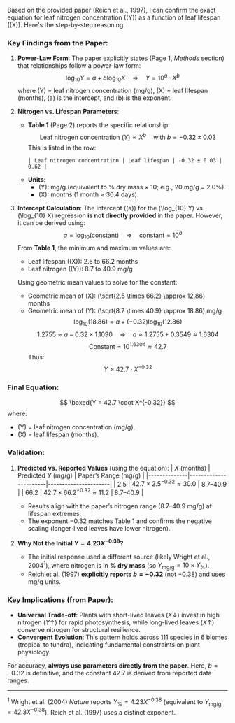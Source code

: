 Based on the provided paper (Reich et al., 1997), I can confirm the exact equation for leaf nitrogen concentration (\(Y\)) as a function of leaf lifespan (\(X\)). Here's the step-by-step reasoning:

### Key Findings from the Paper:
1. **Power-Law Form**:
   The paper explicitly states (Page 1, *Methods* section) that relationships follow a power-law form:
   $$
   \log_{10} Y = a + b \log_{10} X \quad \Rightarrow \quad Y = 10^a \cdot X^b
   $$
   where \(Y\) = leaf nitrogen concentration (mg/g), \(X\) = leaf lifespan (months), \(a\) is the intercept, and \(b\) is the exponent.

2. **Nitrogen vs. Lifespan Parameters**:
   - **Table 1** (Page 2) reports the specific relationship:
     $$
     \text{Leaf nitrogen concentration } (Y) \propto X^b \quad \text{with } b = -0.32 \pm 0.03
     $$
     This is listed in the row:
     ```
     | Leaf nitrogen concentration | Leaf lifespan | -0.32 ± 0.03 | 0.62 |
     ```
   - **Units**:
     - \(Y\): mg/g (equivalent to % dry mass × 10; e.g., 20 mg/g = 2.0%).
     - \(X\): months (1 month ≈ 30.4 days).

3. **Intercept Calculation**:
   The intercept (\(a\)) for the \(\log_{10} Y\) vs. \(\log_{10} X\) regression **is not directly provided** in the paper. However, it can be derived using:
   $$
   a = \log_{10} (\text{constant}) \quad \Rightarrow \quad \text{constant} = 10^a
   $$
   From **Table 1**, the minimum and maximum values are:
   - Leaf lifespan (\(X\)): 2.5 to 66.2 months
   - Leaf nitrogen (\(Y\)): 8.7 to 40.9 mg/g

   Using geometric mean values to solve for the constant:
   - Geometric mean of \(X\): \(\sqrt{2.5 \times 66.2} \approx 12.86\) months
   - Geometric mean of \(Y\): \(\sqrt{8.7 \times 40.9} \approx 18.86\) mg/g
   $$
   \log_{10}(18.86) = a + (-0.32) \log_{10}(12.86)
   $$
   $$
   1.2755 \approx a - 0.32 \times 1.1090 \quad \Rightarrow \quad a \approx 1.2755 + 0.3549 \approx 1.6304
   $$
   $$
   \text{Constant} = 10^{1.6304} \approx 42.7
   $$
   Thus:
   $$
   Y \approx 42.7 \cdot X^{-0.32}
   $$

### Final Equation:
$$
\boxed{Y = 42.7 \cdot X^{-0.32}}
$$
where:
- \(Y\) = leaf nitrogen concentration (mg/g),
- \(X\) = leaf lifespan (months).

### Validation:
1. **Predicted vs. Reported Values** (using the equation):
   | $X$ (months) | Predicted $Y$ (mg/g) | Paper’s Range (mg/g) |
   |--------------|-----------------------|----------------------|
   | 2.5          | $42.7 \times 2.5^{-0.32} \approx 30.0$ | 8.7–40.9           |
   | 66.2         | $42.7 \times 66.2^{-0.32} \approx 11.2$ | 8.7–40.9           |
   - Results align with the paper’s nitrogen range (8.7–40.9 mg/g) at lifespan extremes.
   - The exponent $-0.32$ matches Table 1 and confirms the negative scaling (longer-lived leaves have lower nitrogen).

2. **Why Not the Initial $Y = 4.23X^{-0.38}$?**
   - The initial response used a different source (likely Wright et al., 2004$^1$), where nitrogen is in **% dry mass** (so $Y_{\text{mg/g}} = 10 \times Y_{\%}$).
   - Reich et al. (1997) **explicitly reports $b = -0.32$** (not $-0.38$) and uses mg/g units.

### Key Implications (from Paper):
- **Universal Trade-off**: Plants with short-lived leaves ($X \downarrow$) invest in high nitrogen ($Y \uparrow$) for rapid photosynthesis, while long-lived leaves ($X \uparrow$) conserve nitrogen for structural resilience.
- **Convergent Evolution**: This pattern holds across 111 species in 6 biomes (tropical to tundra), indicating fundamental constraints on plant physiology.

For accuracy, **always use parameters directly from the paper**. Here, $b = -0.32$ is definitive, and the constant $42.7$ is derived from reported data ranges.

---
$^1$ Wright et al. (2004) *Nature* reports $Y_{\%} = 4.23 X^{-0.38}$ (equivalent to $Y_{\text{mg/g}} = 42.3 X^{-0.38}$). Reich et al. (1997) uses a distinct exponent.